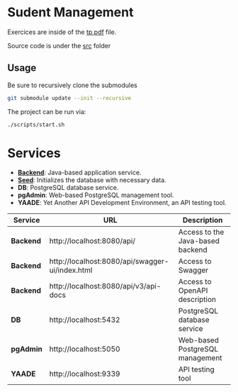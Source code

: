 # Sudent Management

Exercices are inside of the [tp.pdf](./assets/tp.pdf) file.

Source code is under the [src](./src/) folder

## Usage

Be sure to recursively clone the submodules

```sh
git submodule update --init --recursive
```

The project can be run via:

```sh
./scripts/start.sh
```

# Services

* [**Backend**](https://github.com/gomu-gomu/ma-java-avancee-projet-backend): Java-based application service.
* [**Seed**](https://github.com/gomu-gomu/ma-java-avancee-projet-seed): Initializes the database with necessary data.
* **DB**: PostgreSQL database service.
* **pgAdmin**: Web-based PostgreSQL management tool.
* **YAADE**: Yet Another API Development Environment, an API testing tool.

| Service      | URL                                                  | Description                      |
|--------------|------------------------------------------------------|----------------------------------|
| **Backend**  | http://localhost:8080/api/<endpoint>                 | Access to the Java-based backend |
| **Backend**  | http://localhost:8080/api/swagger-ui/index.html      | Access to Swagger                |
| **Backend**  | http://localhost:8080/api/v3/api-docs                | Access to OpenAPI description    |
| **DB**       | http://localhost:5432                                | PostgreSQL database service      |
| **pgAdmin**  | http://localhost:5050                                | Web-based PostgreSQL management  |
| **YAADE**    | http://localhost:9339                                | API testing tool                 |

